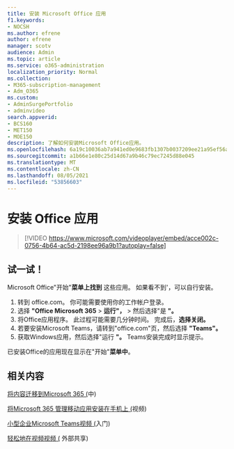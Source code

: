 ```yaml
---
title: 安装 Microsoft Office 应用
f1.keywords:
- NOCSH
ms.author: efrene
author: efrene
manager: scotv
audience: Admin
ms.topic: article
ms.service: o365-administration
localization_priority: Normal
ms.collection:
- M365-subscription-management
- Adm_O365
ms.custom:
- AdminSurgePortfolio
- adminvideo
search.appverid:
- BCS160
- MET150
- MOE150
description: 了解如何安装Microsoft Office应用。
ms.openlocfilehash: 6a19c10036ab7a941ed0e9683fb1307b0037209ee21a95ef56adc5bd7ac1a72c
ms.sourcegitcommit: a1b66e1e80c25d14d67a9b46c79ec7245d88e045
ms.translationtype: MT
ms.contentlocale: zh-CN
ms.lasthandoff: 08/05/2021
ms.locfileid: "53856603"
---
```

# <a name="install-office-apps"></a>安装 Office 应用 

> [!VIDEO https://www.microsoft.com/videoplayer/embed/acce002c-0756-4b64-ac5d-2198ee96a9b1?autoplay=false]

## <a name="try-it"></a>试一试！

Microsoft Office"开始"**菜单上找到** 这些应用。 如果看不到&#39;，可以自行安装。

1. 转到 office.com。 你可能需要使用你的工作帐户登录。
2. 选择 **"Office Microsoft 365**   >   **运行"，**   >   然后选择"是 **"。**
3. 将Office应用程序。 此过程可能需要几分钟时间。 完成后，**选择关闭。**
4. 若要安装Microsoft Teams，请转到"office.com"页，然后选择 **"Teams"。**
5. 获取Windows应用，然后选择"运行 **"。** Teams安装完成时显示提示。

已安装Office的应用现在显示在"开始"**菜单中**。

## <a name="related-content"></a>相关内容

[将内容迁移到Microsoft 365 (](/sharepointmigration/migrate-to-sharepoint-online.md)中) 

[将Microsoft 365 管理移动应用安装在手机上 (](admin-mobile.md)视频) 

[小型企业Microsoft Teams视频 (](get-started-teams-small-business.md)入门) 

[轻松地在视频视频 (](share-files-externally.md) 外部共享) 

